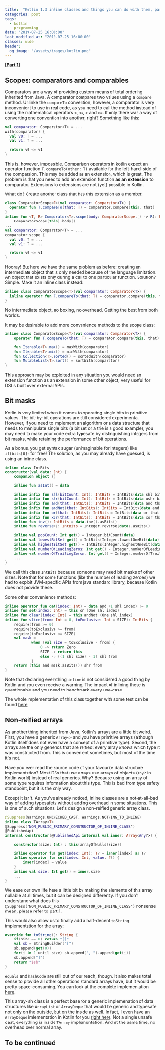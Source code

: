 ```yaml
---
title:  "Kotlin 1.3 inline classes and things you can do with them, part 2"
categories: post
tags:
  - kotlin
  - programming
date: "2019-07-25 16:00:00"
last_modified_at: "2019-07-25 16:00:00"
classes: wide
header:
  og_image: "/assets/images/kotlin.png"
---
```


[**[Part 1]**](/post/fun-with-inline-classes-part-1/)

## Scopes: comparators and comparables

Comparators are a way of providing custom means of total ordering inherited from Java.
A comparator compares two values using a `compare` method.
Unlinke the `compareTo` convention, however, a comparator is very inconvenient to use in real code, as you need to call the method instead of using the mathematical operators `<`, `<=`, `>` and `>=`.
If only there was a way of converting one convention into another, right?
Something like this:

```kotlin
val comparator: Comparator<T> = ...
with(comparator) {
  val v0: T = ...
  val v1: T = ...

  return v0 <= v1
}
```

This is, however, impossible.
Comparison operators in kotlin expect an operator function `T.compareTo(other: T)` available for the left-hand-side of the comparsion.
This may be added as an extension, which is great.
The problem is that you need to add an extension function **as an extension** to comparator.
Extensions to extensions are not (yet) possible in Kotlin.

What do?
Create another class that has this extension as a member.

```kotlin
class ComparatorScope<T>(val comparator: Comparator<T>) {
  operator fun T.compareTo(that: T) = comparator.compare(this, that)
}
inline fun <T, R> Comparator<T>.scope(body: ComparatorScope.() -> R): R =
    ComparatorScope(this).body()
...
val comparator: Comparator<T> = ...
comparator.scope {
  val v0: T = ...
  val v1: T = ...

  return v0 <= v1
}
```

Hooray!
But here we have the same problem as before: creating an intermediate object that is only needed because of the language limitation.
An object that exists only during a call to one particular function.
Solution? Simple. Make it an inline class instead:

```kotlin
inline class ComparatorScope<T>(val comparator: Comparator<T>) {
  inline operator fun T.compareTo(that: T) = comparator.compare(this, that)
}
```

No intermediate object, no boxing, no overhead.
Getting the best from both worlds.

It may be desirable to add more convenience methods to the scope class:

```kotlin
inline class ComparatorScope<T>(val comparator: Comparator<T>) {
    operator fun T.compareTo(that: T) = comparator.compare(this, that)

    fun Iterable<T>.max() = maxWith(comparator)
    fun Iterable<T>.min() = minWith(comparator)
    fun Collection<T>.sorted() = sortedWith(comparator)
    fun MutableList<T>.sort() = sortWith(comparator)
}
```

This approach may be exploited in any situation you would need an extension function as an extension in some other object, very useful for DSLs built over external APIs.

## Bit masks

Kotlin is very limited when it comes to operating single bits in primitive values.
The bit-by-bit operations are still considered experimental.
However, if you need to implement an algorithm or a data structure that needs to manipulate single bits (a bit set or a trie is a good example), you may need to make your code extra typesafe by distinguishing integers from bit masks, while retaining the performance of bit operations.

As a bonus, you get syntax sugar (unimaginable for integers) like `if(bits[0])` for free!
The solution, as you may already have guessed, is using an inline class.

```kotlin
inline class IntBits
constructor(val data: Int) {
    companion object {}

    inline fun asInt() = data

    inline infix fun shl(bitCount: Int): IntBits = IntBits(data shl bitCount)
    inline infix fun shr(bitCount: Int): IntBits = IntBits(data ushr bitCount)
    inline infix fun and(that: IntBits): IntBits = IntBits(data and that.data)
    inline infix fun andNot(that: IntBits): IntBits = IntBits(data and that.data.inv())
    inline infix fun or(that: IntBits): IntBits = IntBits(data or that.data)
    inline infix fun xor(that: IntBits): IntBits = IntBits(data xor that.data)
    inline fun inv(): IntBits = data.inv().asBits()
    inline fun reverse(): IntBits = Integer.reverse(data).asBits()

    inline val popCount: Int get() = Integer.bitCount(data)
    inline val lowestBitSet get() = IntBits(Integer.lowestOneBit(data))
    inline val highestBitSet get() = IntBits(Integer.highestOneBit(data))
    inline val numberOfLeadingZeros: Int get() = Integer.numberOfLeadingZeros(data)
    inline val numberOfTrailingZeros: Int get() = Integer.numberOfTrailingZeros(data)
    ...
}
```

We call this class `IntBits` because someone may need bit masks of other sizes.
Note that for some functions (like the number of leading zeroes) we had to exploit JVM-specific APIs from java standard library, because Kotlin does not provide these.

Some other convenience methods:

```kotlin
inline operator fun get(index: Int) = data and (1 shl index) != 0
inline fun set(index: Int) = this or (One shl index)
inline fun clear(index: Int) = this andNot (One shl index)
inline fun slice(from: Int = 0, toExclusive: Int = SIZE): IntBits {
    require(from >= 0)
    require(toExclusive >= from)
    require(toExclusive <= SIZE)
    val mask =
            when (val size = toExclusive - from) {
                0 -> return Zero
                SIZE -> return this
                else -> ((1 shl size) - 1) shl from
            }
    return (this and mask.asBits()) shr from
}
```

Note that declaring everything `inline` is not considered a good thing by Kotlin and you even receive a warning.
The impact of inlining these is questionable and you need to benchmark every use-case.

The whole implementation of this class together with some test can be found [here](https://github.com/belyaev-mikhail/kotlin-wheels/blob/master/src/main/kotlin/ru/spbstu/wheels/Bits.kt).

## Non-reified arrays

As another thing inherited from Java, Kotlin's arrays are a little bit weird.
First, you have a generic `Array<>` and you have primitive arrays (although Kotlin itself does not even have a concept of a primitive type).
Second, the arrays are the only generics that are reified: every array *knows* which type it was constructed from.
This is convenient sometimes, but most of the time it's not.

Have you ever read the source code of your favourite data structure implementation?
Most DSs that use arrays use arrays of objects (`Any?` in Kotlin world) instead of real generics.
Why?
Because using an array of some type requires information about this type.
This is bad from type safety standpoint, but it is the only way.

Except it isn't.
As you've already noticed, inline classes are a not-at-all-bad way of adding typesafety without adding overhead in some situations.
This is one of such situations.
Let's design a non-reified generic array class.

```kotlin
@Suppress(Warnings.UNCHECKED_CAST, Warnings.NOTHING_TO_INLINE)
inline class TArray<T>
@Suppress("NON_PUBLIC_PRIMARY_CONSTRUCTOR_OF_INLINE_CLASS")
@PublishedApi
internal constructor(@PublishedApi internal val inner: Array<Any?>) {

    constructor(size: Int) : this(arrayOfNulls(size))

    inline operator fun get(index: Int): T? = inner[index] as T?
    inline operator fun set(index: Int, value: T?) {
        inner[index] = value
    }
    inline val size: Int get() = inner.size
    ...
}
```

We ease our own life here a little bit by making the elements of this array nullable at all times, but it can be designed differently.
If you don't understand what does this `@Suppress("NON_PUBLIC_PRIMARY_CONSTRUCTOR_OF_INLINE_CLASS")` nonsense mean, please refer to [part 1](/post/fun-with-inline-classes-part-1/).

This would also allow us to finally add a half-decent `toString` implementation for the array:

```kotlin
override fun toString(): String {
    if(size == 0) return "[]"
    val sb = StringBuilder("[")
    sb.append(get(0))
    for(i in 1 until size) sb.append(", ").append(get(i))
    sb.append("]")
    return "$sb"
}
```

`equals` and `hashCode` are still out of our reach, though.
It also makes total sense to provide all other operations standard arrays have, but it would be pretty space-consuming.
You can look at the complete implementation [here](https://github.com/belyaev-mikhail/kotlin-wheels/blob/master/src/main/kotlin/ru/spbstu/wheels/TArray.kt).

This array-ish class is a perfect base for a generic implemenation of data structures like `ArrayList` or `ArrayDeque` that would be generic and typesafe not only on the outside, but on the inside as well. In fact, I even have an `ArrayDeque` imlementation in Kotlin for you [right here](https://github.com/belyaev-mikhail/kotlin-wheels/blob/master/src/main/kotlin/ru/spbstu/wheels/Queue.kt). Not a single unsafe cast, everything is inside `TArray` implementation. And at the same time, no overhead over normal array.

## To be continued
